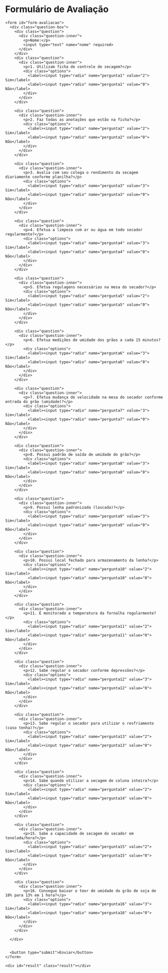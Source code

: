 <!DOCTYPE html>
<html>
<head>
  <title>Formulário de Avaliação</title>
  <link rel="stylesheet" type="text/css" href="styles.css">
  <link rel="stylesheet" href="https://cdnjs.cloudflare.com/ajax/libs/font-awesome/5.15.4/css/all.min.css">
</head>
<body>
  <div class="container">
    <div class="header">
      <div class="header-box">
        <h1>Formulário de Avaliação</h1>
      </div>
    </div>

    <form id="form-avaliacao">
      <div class="question-box">
        <div class="question">
          <div class="question-inner">
            <p>Nome:</p>
            <input type="text" name="nome" required>
          </div>
        </div>
        <div class="question">
          <div class="question-inner">
            <p>1. Utilizam ficha de controle de secagem?</p>
            <div class="options">
              <label><input type="radio" name="pergunta1" value="2"> Sim</label>
              <label><input type="radio" name="pergunta1" value="0"> Não</label>
            </div>
          </div>
        </div>

        <div class="question">
          <div class="question-inner">
            <p>2. Faz todas as anotações que estão na ficha?</p>
            <div class="options">
              <label><input type="radio" name="pergunta2" value="2"> Sim</label>
              <label><input type="radio" name="pergunta2" value="0"> Não</label>
            </div>
          </div>
        </div>

        <div class="question">
          <div class="question-inner">
            <p>3. Avalia com seu colega o rendimento da secagem diariamente conforme planilha?</p>
            <div class="options">
              <label><input type="radio" name="pergunta3" value="3"> Sim</label>
              <label><input type="radio" name="pergunta3" value="0"> Não</label>
            </div>
          </div>
        </div>

        <div class="question">
          <div class="question-inner">
            <p>4. Efetua a limpeza com ar ou água em todo secador regularmente?</p>
            <div class="options">
              <label><input type="radio" name="pergunta4" value="3"> Sim</label>
              <label><input type="radio" name="pergunta4" value="0"> Não</label>
            </div>
          </div>
        </div>

        <div class="question">
          <div class="question-inner">
            <p>5. Efetua regulagens necessárias na mesa do secador?</p>
            <div class="options">
              <label><input type="radio" name="pergunta5" value="2"> Sim</label>
              <label><input type="radio" name="pergunta5" value="0"> Não</label>
            </div>
          </div>
        </div>

        <div class="question">
          <div class="question-inner">
            <p>6. Efetua medições de umidade dos grãos a cada 15 minutos?</p>
            <div class="options">
              <label><input type="radio" name="pergunta6" value="3"> Sim</label>
              <label><input type="radio" name="pergunta6" value="0"> Não</label>
            </div>
          </div>
        </div>

        <div class="question">
          <div class="question-inner">
            <p>7. Efetua mudança de velocidade na mesa do secador conforme entrada do grão (umidade)?</p>
            <div class="options">
              <label><input type="radio" name="pergunta7" value="3"> Sim</label>
              <label><input type="radio" name="pergunta7" value="0"> Não</label>
            </div>
          </div>
        </div>

        <div class="question">
          <div class="question-inner">
            <p>8. Possui padrão de saída de umidade do grão?</p>
            <div class="options">
              <label><input type="radio" name="pergunta8" value="3"> Sim</label>
              <label><input type="radio" name="pergunta8" value="0"> Não</label>
            </div>
          </div>
        </div>

        <div class="question">
          <div class="question-inner">
            <p>9. Possui lenha padronizada (lascada)?</p>
            <div class="options">
              <label><input type="radio" name="pergunta9" value="3"> Sim</label>
              <label><input type="radio" name="pergunta9" value="0"> Não</label>
            </div>
          </div>
        </div>

        <div class="question">
          <div class="question-inner">
            <p>10. Possui local fechado para armazenamento da lenha?</p>
            <div class="options">
              <label><input type="radio" name="pergunta10" value="2"> Sim</label>
              <label><input type="radio" name="pergunta10" value="0"> Não</label>
            </div>
          </div>
        </div>

        <div class="question">
          <div class="question-inner">
            <p>11. É monitorado a temperatura da fornalha regularmente?</p>
            <div class="options">
              <label><input type="radio" name="pergunta11" value="2"> Sim</label>
              <label><input type="radio" name="pergunta11" value="0"> Não</label>
            </div>
          </div>
        </div>

        <div class="question">
          <div class="question-inner">
            <p>12. Sabe regular o secador conforme depressões?</p>
            <div class="options">
              <label><input type="radio" name="pergunta12" value="3"> Sim</label>
              <label><input type="radio" name="pergunta12" value="0"> Não</label>
            </div>
          </div>
        </div>

        <div class="question">
          <div class="question-inner">
            <p>13. Sabe regular o secador para utilizar o resfriamento (caso tenha)?</p>
            <div class="options">
              <label><input type="radio" name="pergunta13" value="2"> Sim</label>
              <label><input type="radio" name="pergunta13" value="0"> Não</label>
            </div>
          </div>
        </div>

        <div class="question">
          <div class="question-inner">
            <p>14. Sabe quando utilizar a secagem de coluna inteira?</p>
            <div class="options">
              <label><input type="radio" name="pergunta14" value="2"> Sim</label>
              <label><input type="radio" name="pergunta14" value="0"> Não</label>
            </div>
          </div>
        </div>

        <div class="question">
          <div class="question-inner">
            <p>15. Sabe a capacidade de secagem do secador em tonelada/hora?</p>
            <div class="options">
              <label><input type="radio" name="pergunta15" value="2"> Sim</label>
              <label><input type="radio" name="pergunta15" value="0"> Não</label>
            </div>
          </div>
        </div>

        <div class="question">
          <div class="question-inner">
            <p>16. Consegue baixar o teor de umidade do grão de soja de 18% para 13% em 1 hora?</p>
            <div class="options">
              <label><input type="radio" name="pergunta16" value="3"> Sim</label>
              <label><input type="radio" name="pergunta16" value="0"> Não</label>
            </div>
          </div>
        </div>

      </div>

    
      <button type="submit">Enviar</button>
    </form>

    <div id="result" class="result"></div>

  </div>

  <script src="script.js"></script>
</body>
</html>
